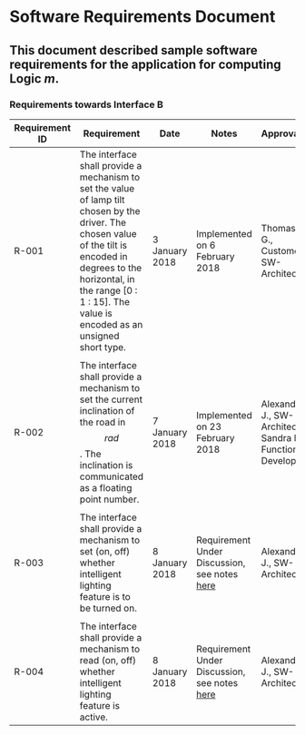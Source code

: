 # Software Requirements Document
## This document described sample software requirements for the application for computing Logic *m*.

### Requirements towards Interface B

Requirement ID | Requirement | Date  | Notes | Approvals
---------------|-------------|-------|-------|----------
R-001 |The interface shall provide a mechanism to set the value of lamp tilt chosen by the driver. The chosen value of the tilt is encoded in degrees to the horizontal, in the range [0 : 1 : 15]. The value is encoded as an unsigned short type.| 3 January 2018 | Implemented on 6 February 2018 |Thomas G., Customer SW-Architect  
  |   |   |   |  
R-002 |The interface shall provide a mechanism to set the current inclination of the road in $$rad$$. The inclination is communicated as a floating point number. | 7 January 2018 |Implemented on 23 February 2018 |Alexander J., SW-Architect; Sandra H, Function Developer
  |   |   |   |
R-003 | The interface shall provide a mechanism to set (on,  off) whether intelligent lighting feature is to be turned on.  | 8 January 2018  | Requirement Under Discussion, see notes <a href="www.google.com" target="_blank">here</a> | Alexander J., SW-Architect.
  |   |   |   |
R-004 | The interface shall provide a mechanism to read (on,  off) whether intelligent lighting feature is active.  | 8 January 2018  | Requirement Under Discussion, see notes <a href="www.google.com" target="_blank">here</a> | Alexander J., SW-Architect.
